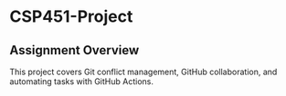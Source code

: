 # CSP451-Project
## Assignment Overview
This project covers Git conflict management, GitHub collaboration, and automating tasks with GitHub Actions.


